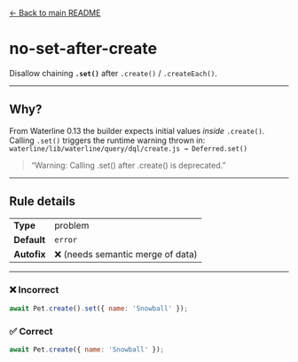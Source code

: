 [← Back to main README](../READme.md)

# no-set-after-create

Disallow chaining **`.set()`** after `.create()` / `.createEach()`.

---

## Why?

From Waterline 0.13 the builder expects initial values _inside_ `.create()`. Calling `.set()` triggers the runtime warning thrown in: `waterline/lib/waterline/query/dql/create.js → Deferred.set()`

> “Warning: Calling .set() after .create() is deprecated.”

---

## Rule details

|             |                                   |
| ----------- | --------------------------------- |
| **Type**    | problem                           |
| **Default** | `error`                           |
| **Autofix** | ❌ (needs semantic merge of data) |

---

### ❌ Incorrect

```js
await Pet.create().set({ name: 'Snowball' });
```

### ✅ Correct

```js
await Pet.create({ name: 'Snowball' });
```
